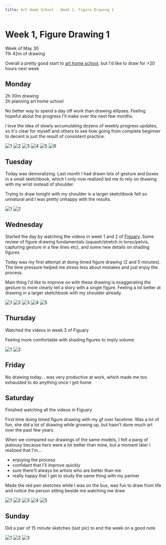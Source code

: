 ```yaml
---
title: Art Home School - Week 1, Figure Drawing 1
---
```


<div class="ahs-update">

# Week 1, Figure Drawing 1
Week of May 30 \
11h 42m of drawing

Overall a pretty good start to [art home school](/art-home-school.html), but I'd like to draw for >20 hours next week

## Monday
<div class="ahs-description">

2h 30m drawing \
2h planning art home school

No better way to spend a day off work than drawing ellipses. Feeling hopeful about the progress I'll make over the next few months.

I love the idea of slowly accumulating dozens of weekly progress updates, so it's clear for myself and others to see how going from complete beginner to decent is just the result of consistent practice.
</div>

<div class="ahs-pics">

![1](../img/art-home-school/week-1/monday-1.jpeg)
![2](../img/art-home-school/week-1/monday-2.jpeg)
![3](../img/art-home-school/week-1/monday-3.jpeg)
![4](../img/art-home-school/week-1/monday-4.jpeg)
![5](../img/art-home-school/week-1/monday-5.jpeg)
![6](../img/art-home-school/week-1/monday-6.jpeg)
</div>

## Tuesday
<div class="ahs-description">

Today was demoralizing. Last month I had drawn lots of gesture and boxes in a small sketchbook, which I only now realized led me to rely on drawing with my wrist instead of shoulder.

Trying to draw tonight with my shoulder in a larger sketchbook felt so unnatural and I was pretty unhappy with the results.
</div>
<div class="ahs-pics">

![1](../img/art-home-school/week-1/tuesday-1.jpeg)
![2](../img/art-home-school/week-1/tuesday-2.jpeg)
</div>

## Wednesday
<div class="ahs-description">

Started the day by watching the videos in week 1 and 2 of [Figuary](https://www.youtube.com/playlist?list=PLXkHosWORUv66_H0YBErfIyIJkmBE71NR). Some review of figure drawing fundamentals (squash/stretch in torso/pelvis, capturing gesture in a few lines etc), and some new details on shading figures

Today was my first attempt at doing timed figure drawing (2 and 5 minutes). The time pressure helped me stress less about mistakes and just enjoy the process.

Main thing I'd like to improve on with these drawing is exaggerating the gesture to more clearly tell a story with a single figure. Feeling a lot better at drawing in a larger sketchbook with my shoulder already.
</div>
<div class="ahs-pics">

![1](../img/art-home-school/week-1/wednesday-1.jpeg)
![2](../img/art-home-school/week-1/wednesday-2.jpeg)
![3](../img/art-home-school/week-1/wednesday-3.jpeg)
![4](../img/art-home-school/week-1/wednesday-4.jpeg)
![5](../img/art-home-school/week-1/wednesday-5.jpeg)
</div>

## Thursday
<div class="ahs-description">

Watched the videos in week 3 of Figuary

Feeling more comfortable with shading figures to imply volume.
</div>
<div class="ahs-pics">

![1](../img/art-home-school/week-1/thursday-1.jpeg)
![2](../img/art-home-school/week-1/thursday-2.jpeg)
</div>

## Friday
<div class="ahs-description">

No drawing today... was very productive at work, which made me too exhausted to do anything once I got home
</div>

## Saturday
<div class="ahs-description">

Finished watching all the videos in Figuary

First time doing timed figure drawing with my gf over facetime. Was a lot of fun, she did a lot of drawing while growing up, but hasn't done much art over the past few years.

When we compared our drawings of the same models, I felt a pang of jealousy because hers were a lot better than mine, but a moment later I realized that I'm...
- enjoying the process
- confidant that I'll improve quickly
- sure there'll always be artists who are better than me
- really happy that I get to study the same thing with my partner

Made the red pen sketches while I was on the bus, was fun to draw from life and notice the person sitting beside me watching me draw
</div>
<div class="ahs-pics">

![1](../img/art-home-school/week-1/saturday-1.jpeg)
![2](../img/art-home-school/week-1/saturday-2.jpeg)
![3](../img/art-home-school/week-1/saturday-3.jpeg)
![4](../img/art-home-school/week-1/saturday-4.jpeg)
![5](../img/art-home-school/week-1/saturday-5.jpeg)
</div>

## Sunday
<div class="ahs-description">

Did a pair of 15 minute sketches (last pic) to end the week on a good note
</div>
<div class="ahs-pics">

![1](../img/art-home-school/week-1/sunday-1.jpeg)
![2](../img/art-home-school/week-1/sunday-2.jpeg)
![3](../img/art-home-school/week-1/sunday-3.jpeg)
</div>
</div>
